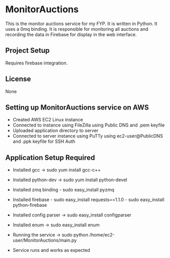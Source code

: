 # MonitorAuctions

This is the monitor auctions service for my FYP. It is written in Python. It uses a 0mq binding. It is responsible for
monitoring all auctions and recording the data in Firebase for display in the web interface.

## Project Setup

Requires firebase integration.

## License

None

## Setting up MonitorAuctions service on AWS

- Created AWS EC2 Linux instance
- Connected to instance using FileZilla using Public DNS and .pem keyfile
- Uploaded application directory to server
- Connected to server instance using PuTTy using ec2-user@PublicDNS and .ppk keyfile for SSH Auth

## Application Setup Required

- Installed gcc -> sudo yum install gcc-c++
- Installed python-dev -> sudo yum install python-devel
- Installed zmq binding - sudo easy_install pyzmq
- Installed firebase - sudo easy_install requests==1.1.0
		                 - sudo easy_install python-firebase
- Installed config parser -> sudo easy_install configparser
- Installed enum -> sudo easy_install enum

- Running the service -> sudo python /home/ec2-user/MonitorAuctions/main.py

- Service runs and works as expected
